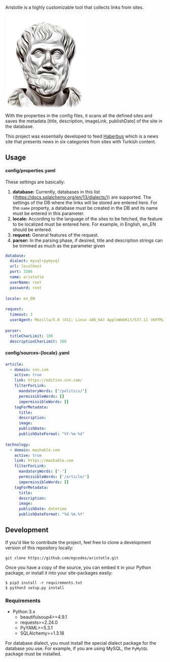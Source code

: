 Aristotle is a highly customizable tool that collects links from sites.

![Aristotle](aristotle.png)

With the properties in the config files, it scans all the defined sites and saves the metadata [title, description, imageLink, publishDate] of the site in the database.

This project was essentially developed to feed [Haberbus](http://www.haberbus.com) which is a news site that presents news in six categories from sites with Turkish content.

## Usage

#### config/properties.yaml

These settings are basically:

1. **database:** Currently, databases in this list ((https://docs.sqlalchemy.org/en/13/dialects/)) are supported. The settings of the DB where the links will be stored are entered here. For the `name` property, a database must be created in the DB and its name must be entered in this parameter.
2. **locale:** According to the language of the sites to be fetched, the feature to be localized must be entered here. For example, in English, en_EN should be entered.
3. **request:** General features of the request.
4. **parser:** In the parsing phase, if desired, title and description strings can be trimmed as much as the parameter given

```yaml
database:
  dialect: mysql+pymysql
  url: localhost
  port: 3306
  name: aristotle
  userName: root
  password: root

locale: en_EN

request:
  timeout: 3
  userAgent: Mozilla/5.0 (X11; Linux x86_64) AppleWebKit/537.11 (KHTML) Chrome/23.0.1271.97 Safari/537.11

parser:
  titleCharLimit: 100
  descriptionCharLimit: 300
```

#### config/sources-{locale}.yaml
```yaml
article:
  - domain: cnn.com
    active: true
    link: https://edition.cnn.com/
    filterForLink:
      mandatoryWords: ["/politics/"]
      permissibleWords: []
      impermissibleWords: []
    tagForMetadata:
      title:
      description:
      image:
      publishDate:
      publishDateFormat: "%Y-%m-%d"

technology:
  - domain: mashable.com
    active: true
    link: https://mashable.com
    filterForLink:
      mandatoryWords: ["-"]
      permissibleWords: ['/article/']
      impermissibleWords: []
    tagForMetadata:
      title:
      description:
      image:
      publishDate: datetime
      publishDateFormat: "%d.%m.%Y"

```


## Development
If you'd like to contribute the project, feel free to clone a development version of this repository locally:

`git clone https://github.com/egcodes/aristotle.git`

Once you have a copy of the source, you can embed it in your Python package, or install it into your site-packages easily:

```
$ pip3 install -r requirements.txt
$ python3 setup.py install
```
### Requirements

- Python 3.x 
	- beautifulsoup4>=4.9.1
    - requests>=2.24.0
    - PyYAML>=5.3.1
    - SQLAlchemy>=1.3.18
    
For database dialect, you must install the special dialect package for the database you use. 
For example, if you are using MySQL, the `PyMySQL` package must be installed.
